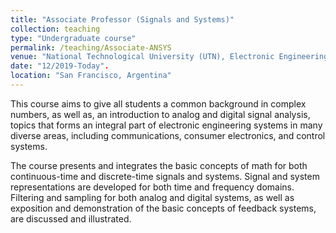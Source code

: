 ```yaml
---
title: "Associate Professor (Signals and Systems)"
collection: teaching
type: "Undergraduate course"
permalink: /teaching/Associate-ANSYS
venue: "National Technological University (UTN), Electronic Engineering Department"
date: "12/2019-Today".
location: "San Francisco, Argentina"
---
```


This course aims to give all students a common background in complex numbers, as well as, an introduction to analog and digital signal analysis, topics that forms an integral part of electronic engineering systems in many diverse areas, including communications, consumer electronics, and control systems.

The course presents and integrates the basic concepts of math for both continuous-time and discrete-time signals and systems. Signal and system representations are developed for both time and frequency domains. Filtering and sampling for both analog and digital systems, as well as exposition and demonstration of the basic concepts of feedback systems, are discussed and illustrated.
